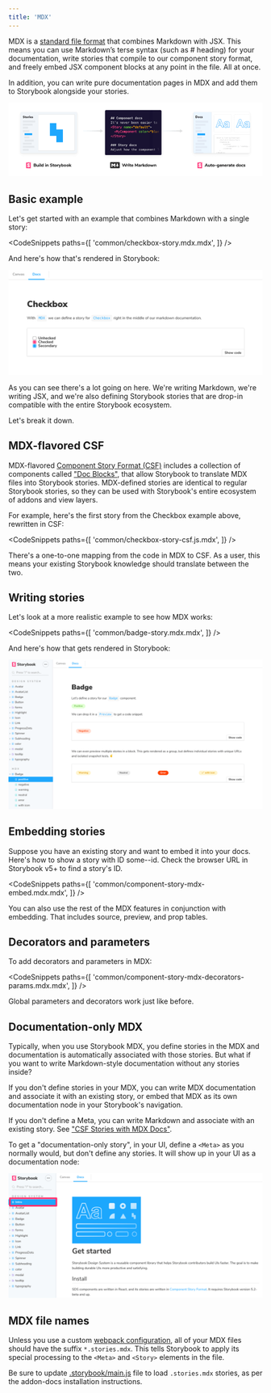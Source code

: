 ```yaml
---
title: 'MDX'
---
```


MDX is a [standard file format](https://mdxjs.com/) that combines Markdown with JSX. This means you can use Markdown’s terse syntax (such as # heading) for your documentation, write stories that compile to our component story format, and freely embed JSX component blocks at any point in the file. All at once.

In addition, you can write pure documentation pages in MDX and add them to Storybook alongside your stories.

![MDX simple example result](./mdx-hero.png)

## Basic example

Let's get started with an example that combines Markdown with a single story:

<!-- prettier-ignore-start -->

<CodeSnippets
  paths={[
    'common/checkbox-story.mdx.mdx',
  ]}
/>

<!-- prettier-ignore-end -->

And here's how that's rendered in Storybook:

![MDX simple example result](./mdx-simple.png)

As you can see there's a lot going on here. We're writing Markdown, we're writing JSX, and we're also defining Storybook stories that are drop-in compatible with the entire Storybook ecosystem.

Let's break it down.

## MDX-flavored CSF

MDX-flavored [Component Story Format (CSF)](../api/csf.md) includes a collection of components called ["Doc Blocks"](./doc-blocks.md), that allow Storybook to translate MDX files into Storybook stories. MDX-defined stories are identical to regular Storybook stories, so they can be used with Storybook's entire ecosystem of addons and view layers.

For example, here's the first story from the Checkbox example above, rewritten in CSF:

<!-- prettier-ignore-start -->

<CodeSnippets
  paths={[
    'common/checkbox-story-csf.js.mdx',
  ]}
/>

<!-- prettier-ignore-end -->

There's a one-to-one mapping from the code in MDX to CSF. As a user, this means your existing Storybook knowledge should translate between the two.

## Writing stories

Let's look at a more realistic example to see how MDX works:

<!-- prettier-ignore-start -->

<CodeSnippets
  paths={[
    'common/badge-story.mdx.mdx',
  ]}
/>

<!-- prettier-ignore-end -->

And here's how that gets rendered in Storybook:

![MDX page](./mdx-page.png)

## Embedding stories

Suppose you have an existing story and want to embed it into your docs. Here's how to show a story with ID some--id. Check the browser URL in Storybook v5+ to find a story's ID.

<!-- prettier-ignore-start -->

<CodeSnippets
  paths={[
    'common/component-story-mdx-embed.mdx.mdx',
  ]}
/>

<!-- prettier-ignore-end -->

You can also use the rest of the MDX features in conjunction with embedding. That includes source, preview, and prop tables.

## Decorators and parameters

To add decorators and parameters in MDX:

<!-- prettier-ignore-start -->

<CodeSnippets
  paths={[
    'common/component-story-mdx-decorators-params.mdx.mdx',
  ]}
/>

<!-- prettier-ignore-end -->

Global parameters and decorators work just like before.

## Documentation-only MDX

Typically, when you use Storybook MDX, you define stories in the MDX and documentation is automatically associated with those stories. But what if you want to write Markdown-style documentation without any stories inside?

If you don't define stories in your MDX, you can write MDX documentation and associate it with an existing story, or embed that MDX as its own documentation node in your Storybook's navigation.

If you don't define a Meta, you can write Markdown and associate with an existing story. See ["CSF Stories with MDX Docs"](../../addons/docs/docs/recipes.md).

To get a "documentation-only story", in your UI, define a `<Meta>` as you normally would, but don't define any stories. It will show up in your UI as a documentation node:

![MDX docs only story](./mdx-documentation-only.png)

## MDX file names

Unless you use a custom [webpack configuration](../configure/webpack.md#extending-storybooks-webpack-config), all of your MDX files should have the suffix `*.stories.mdx`. This tells Storybook to apply its special processing to the `<Meta>` and `<Story>` elements in the file.

<div class="aside">

Be sure to update [.storybook/main.js](../configure/overview.md#configure-story-rendering) file to load `.stories.mdx` stories, as per the addon-docs installation instructions.

</div>
